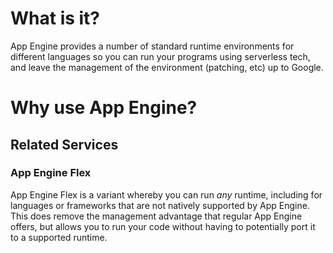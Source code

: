 # What is it?
App Engine provides a number of standard runtime environments for different languages so you can run your programs using serverless tech, and leave the management of the environment (patching, etc) up to Google.
# Why use App Engine?

## Related Services

### App Engine Flex
App Engine Flex is a variant whereby you can run *any* runtime, including for languages or frameworks that are not natively supported by App Engine. This does remove the management advantage that regular App Engine offers, but allows you to run your code without having to potentially port it to a supported runtime.